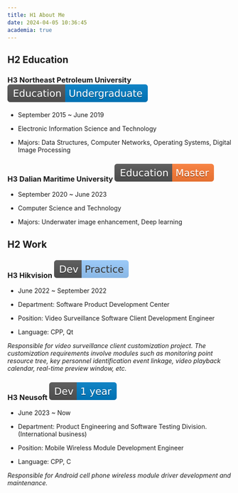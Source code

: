 ```yaml
---
title: H1 About Me
date: 2024-04-05 10:36:45
academia: true
---
```


## H2 Education

### H3 Northeast Petroleum University ![](/img/edu1.svg)

- September 2015 ~ June 2019

- Electronic Information Science and Technology

- Majors: Data Structures, Computer Networks, Operating Systems, Digital Image Processing

### H3 Dalian Maritime University ![](/img/edu2.svg)

- September 2020 ~ June 2023

- Computer Science and Technology

- Majors: Underwater image enhancement, Deep learning

## H2 Work

### H3 Hikvision ![](/img/dev0.svg)

- June 2022 ~ September 2022

- Department: Software Product Development Center

- Position: Video Surveillance Software Client Development Engineer

- Language: CPP, Qt

_Responsible for video surveillance client customization project. The customization requirements involve modules such as monitoring point resource tree, key personnel identification event linkage, video playback calendar, real-time preview window, etc._

### H3 Neusoft ![](/img/dev1.svg)

- June 2023 ~ Now

- Department: Product Engineering and Software Testing Division. (International business)

- Position: Mobile Wireless Module Development Engineer

- Language: CPP, C

_Responsible for Android cell phone wireless module driver development and maintenance._